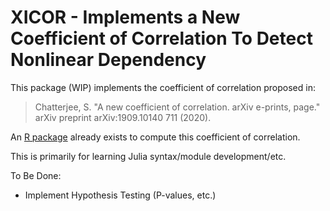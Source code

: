 # XICOR - Implements a New Coefficient of Correlation To Detect Nonlinear Dependency

This package (WIP) implements the coefficient of correlation proposed in:
> Chatterjee, S. "A new coefficient of correlation. arXiv e-prints, page." arXiv preprint arXiv:1909.10140 711 (2020).

An [R package](https://github.com/cran/XICOR) already exists to compute this coefficient of correlation.

This is primarily for learning Julia syntax/module development/etc.

To Be Done:
 - Implement Hypothesis Testing (P-values, etc.)